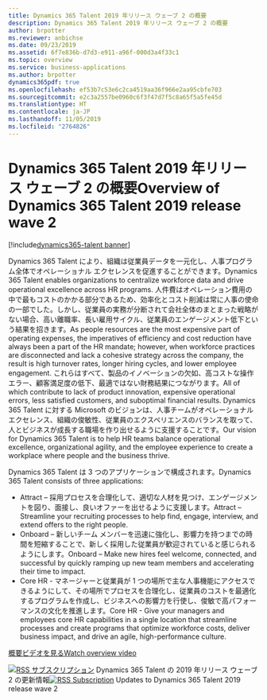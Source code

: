 ```yaml
---
title: Dynamics 365 Talent 2019 年リリース ウェーブ 2 の概要
description: Dynamics 365 Talent 2019 年リリース ウェーブ 2 の概要
author: brpotter
ms.reviewer: anbichse
ms.date: 09/23/2019
ms.assetid: 6f7e836b-d7d3-e911-a96f-000d3a4f33c1
ms.topic: overview
ms.service: business-applications
ms.author: brpotter
dynamics365pdf: true
ms.openlocfilehash: ef53b7c53e6c2ca4519aa36f966e2aa95cbfe703
ms.sourcegitcommit: e2c3a2557be0960c6f3f47d7f5c8a65f5a5fe45d
ms.translationtype: HT
ms.contentlocale: ja-JP
ms.lasthandoff: 11/05/2019
ms.locfileid: "2764826"
---
```

# <a name="overview-of-dynamics-365-talent-2019-release-wave-2"></a><span data-ttu-id="ef681-103">Dynamics 365 Talent 2019 年リリース ウェーブ 2 の概要</span><span class="sxs-lookup"><span data-stu-id="ef681-103">Overview of Dynamics 365 Talent 2019 release wave 2</span></span>
[!include[dynamics365-talent banner](../includes/dynamics365-talent.md)]

<!--overview start-->
<span data-ttu-id="ef681-104">Dynamics 365 Talent により、組織は従業員データを一元化し、人事プログラム全体でオペレーショナル エクセレンスを促進することができます。</span><span class="sxs-lookup"><span data-stu-id="ef681-104">Dynamics 365 Talent enables organizations to centralize workforce data and drive operational excellence across HR programs.</span></span> <span data-ttu-id="ef681-105">人件費はオペレーション費用の中で最もコストのかかる部分であるため、効率化とコスト削減は常に人事の使命の一部でした。しかし、従業員の実務が分断されて会社全体のまとまった戦略がない場合、高い離職率、長い雇用サイクル、従業員のエンゲージメント低下という結果を招きます。</span><span class="sxs-lookup"><span data-stu-id="ef681-105">As people resources are the most expensive part of operating expenses, the imperatives of efficiency and cost reduction have always been a part of the HR mandate; however, when workforce practices are disconnected and lack a cohesive strategy across the company, the result is high turnover rates, longer hiring cycles, and lower employee engagement.</span></span> <span data-ttu-id="ef681-106">これらはすべて、製品のイノベーションの欠如、高コストな操作エラー、顧客満足度の低下、最適ではない財務結果につながります。</span><span class="sxs-lookup"><span data-stu-id="ef681-106">All of which contribute to lack of product innovation, expensive operational errors, less satisfied customers, and suboptimal financial results.</span></span> <span data-ttu-id="ef681-107">Dynamics 365 Talent に対する Microsoft のビジョンは、人事チームがオペレーショナル エクセレンス、組織の俊敏性、従業員のエクスペリエンスのバランスを取って、人とビジネスが成長する職場を作り出せるように支援することです。</span><span class="sxs-lookup"><span data-stu-id="ef681-107">Our vision for Dynamics 365 Talent is to help HR teams balance operational excellence, organizational agility, and the employee experience to create a workplace where people and the business thrive.</span></span>

<span data-ttu-id="ef681-108">Dynamics 365 Talent は 3 つのアプリケーションで構成されます。</span><span class="sxs-lookup"><span data-stu-id="ef681-108">Dynamics 365 Talent consists of three applications:</span></span>

*   <span data-ttu-id="ef681-109">Attract – 採用プロセスを合理化して、適切な人材を見つけ、エンゲージメントを図り、面接し、良いオファーを出せるように支援します。</span><span class="sxs-lookup"><span data-stu-id="ef681-109">Attract – Streamline your recruiting processes to help find, engage, interview, and extend offers to the right people.</span></span>
*   <span data-ttu-id="ef681-110">Onboard – 新しいチーム メンバーを迅速に強化し、影響力を持つまでの時間を短縮することで、新しく採用した従業員が歓迎されていると感じられるようにします。</span><span class="sxs-lookup"><span data-stu-id="ef681-110">Onboard – Make new hires feel welcome, connected, and successful by quickly ramping up new team members and accelerating their time to impact.</span></span> 
*   <span data-ttu-id="ef681-111">Core HR - マネージャーと従業員が 1 つの場所で主な人事機能にアクセスできるようにして、その場所でプロセスを合理化し、従業員のコストを最適化するプログラムを作成し、ビジネスへの影響力を行使し、俊敏で高パフォーマンスの文化を推進します。</span><span class="sxs-lookup"><span data-stu-id="ef681-111">Core HR - Give your managers and employees core HR capabilities in a single location that streamline processes and create programs that optimize workforce costs, deliver business impact, and drive an agile, high-performance culture.</span></span>


[<span data-ttu-id="ef681-112">概要ビデオを見る</span><span class="sxs-lookup"><span data-stu-id="ef681-112">Watch overview video</span></span>](https://aka.ms/ROGT19RW2ROV)

<span data-ttu-id="ef681-113">[![RSS サブスクリプション](/dynamics365-release-plan/media/feed-icon.png "RSS サブスクリプション")](https://docs.microsoft.com/api/search/rss?locale=en-us&$filter=scopes%2Fany(t%3A%20t%20eq%20%27\dynamics365-talent-192%27)) Dynamics 365 Talent の 2019 年リリース ウェーブ 2 の更新情報</span><span class="sxs-lookup"><span data-stu-id="ef681-113">[![RSS Subscription](/dynamics365-release-plan/media/feed-icon.png "RSS Subscription")](https://docs.microsoft.com/api/search/rss?locale=en-us&$filter=scopes%2Fany(t%3A%20t%20eq%20%27\dynamics365-talent-192%27)) Updates to Dynamics 365 Talent 2019 release wave 2</span></span>
<!--overview end-->
